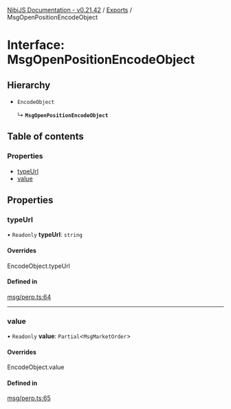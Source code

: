 [NibiJS Documentation - v0.21.42](../intro.md) / [Exports](../modules.md) / MsgOpenPositionEncodeObject

# Interface: MsgOpenPositionEncodeObject

## Hierarchy

- `EncodeObject`

  ↳ **`MsgOpenPositionEncodeObject`**

## Table of contents

### Properties

- [typeUrl](MsgOpenPositionEncodeObject.md#typeurl)
- [value](MsgOpenPositionEncodeObject.md#value)

## Properties

### typeUrl

• `Readonly` **typeUrl**: `string`

#### Overrides

EncodeObject.typeUrl

#### Defined in

[msg/perp.ts:64](https://github.com/NibiruChain/ts-sdk/blob/d2a4311/packages/nibijs/src/msg/perp.ts#L64)

---

### value

• `Readonly` **value**: `Partial`<`MsgMarketOrder`\>

#### Overrides

EncodeObject.value

#### Defined in

[msg/perp.ts:65](https://github.com/NibiruChain/ts-sdk/blob/d2a4311/packages/nibijs/src/msg/perp.ts#L65)
